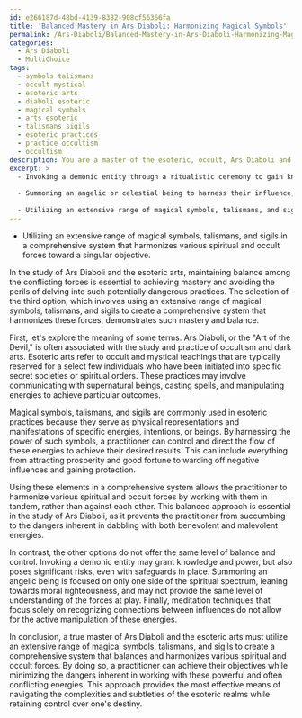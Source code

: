 ```yaml
---
id: e266187d-48bd-4139-8382-908cf56366fa
title: 'Balanced Mastery in Ars Diaboli: Harmonizing Magical Symbols'
permalink: /Ars-Diaboli/Balanced-Mastery-in-Ars-Diaboli-Harmonizing-Magical-Symbols/
categories:
  - Ars Diaboli
  - MultiChoice
tags:
  - symbols talismans
  - occult mystical
  - esoteric arts
  - diaboli esoteric
  - magical symbols
  - arts esoteric
  - talismans sigils
  - esoteric practices
  - practice occultism
  - occultism
description: You are a master of the esoteric, occult, Ars Diaboli and education, you have written many textbooks on the subject. Respond to the multiple choice question first with the answer, then, fully explain the context of your rational, reasoning, and chain of thought in coming to the determination you have for that answer. Explain related concepts, formulas, or historical context relevant to this conclusion, giving a lesson on the topic to explain the reasoning afterwards.
excerpt: >
  - Invoking a demonic entity through a ritualistic ceremony to gain knowledge or power, while simultaneously protecting oneself from potential negative consequences.
  
  - Summoning an angelic or celestial being to harness their influence, guiding one's actions towards morally upright and spiritually enriching outcomes.
  
  - Utilizing an extensive range of magical symbols, talismans, and sigils in a comprehensive system that harmonizes various spiritual and occult forces toward a singular objective.
---
```


- Utilizing an extensive range of magical symbols, talismans, and sigils in a comprehensive system that harmonizes various spiritual and occult forces toward a singular objective.

In the study of Ars Diaboli and the esoteric arts, maintaining balance among the conflicting forces is essential to achieving mastery and avoiding the perils of delving into such potentially dangerous practices. The selection of the third option, which involves using an extensive range of magical symbols, talismans, and sigils to create a comprehensive system that harmonizes these forces, demonstrates such mastery and balance.

First, let's explore the meaning of some terms. Ars Diaboli, or the "Art of the Devil," is often associated with the study and practice of occultism and dark arts. Esoteric arts refer to occult and mystical teachings that are typically reserved for a select few individuals who have been initiated into specific secret societies or spiritual orders. These practices may involve communicating with supernatural beings, casting spells, and manipulating energies to achieve particular outcomes.

Magical symbols, talismans, and sigils are commonly used in esoteric practices because they serve as physical representations and manifestations of specific energies, intentions, or beings. By harnessing the power of such symbols, a practitioner can control and direct the flow of these energies to achieve their desired results. This can include everything from attracting prosperity and good fortune to warding off negative influences and gaining protection.

Using these elements in a comprehensive system allows the practitioner to harmonize various spiritual and occult forces by working with them in tandem, rather than against each other. This balanced approach is essential in the study of Ars Diaboli, as it prevents the practitioner from succumbing to the dangers inherent in dabbling with both benevolent and malevolent energies.

In contrast, the other options do not offer the same level of balance and control. Invoking a demonic entity may grant knowledge and power, but also poses significant risks, even with safeguards in place. Summoning an angelic being is focused on only one side of the spiritual spectrum, leaning towards moral righteousness, and may not provide the same level of understanding of the forces at play. Finally, meditation techniques that focus solely on recognizing connections between influences do not allow for the active manipulation of these energies.

In conclusion, a true master of Ars Diaboli and the esoteric arts must utilize an extensive range of magical symbols, talismans, and sigils to create a comprehensive system that balances and harmonizes various spiritual and occult forces. By doing so, a practitioner can achieve their objectives while minimizing the dangers inherent in working with these powerful and often conflicting energies. This approach provides the most effective means of navigating the complexities and subtleties of the esoteric realms while retaining control over one's destiny.
